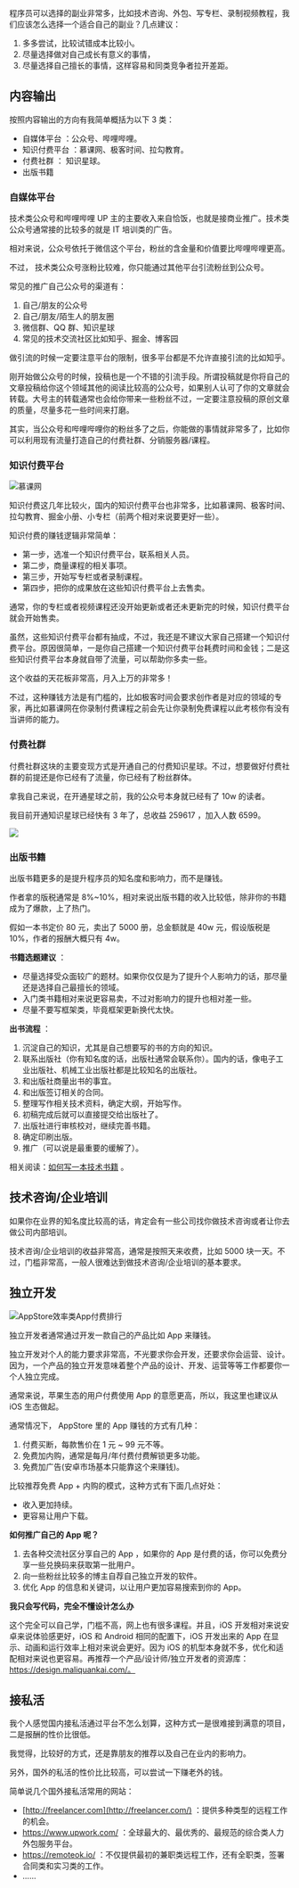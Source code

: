 程序员可以选择的副业非常多，比如技术咨询、外包、写专栏、录制视频教程，我们应该怎么选择一个适合自己的副业？几点建议：

1. 多多尝试，比较试错成本比较小。
2. 尽量选择做对自己成长有意义的事情，
3. 尽量选择自己擅长的事情，这样容易和同类竞争者拉开差距。

## 内容输出

按照内容输出的方向有我简单概括为以下 3 类：

- 自媒体平台 ：公众号、哔哩哔哩。
- 知识付费平台 ：慕课网、极客时间、拉勾教育。
- 付费社群 ： 知识星球。
- 出版书籍

### 自媒体平台

技术类公众号和哔哩哔哩 UP 主的主要收入来自恰饭，也就是接商业推广。技术类公众号通常接的比较多的就是 IT 培训类的广告。

相对来说，公众号依托于微信这个平台，粉丝的含金量和价值要比哔哩哔哩更高。

不过， 技术类公众号涨粉比较难，你只能通过其他平台引流粉丝到公众号。

常见的推广自己公众号的渠道有：

1. 自己/朋友的公众号
2. 自己/朋友/陌生人的朋友圈
3. 微信群、QQ 群、知识星球
4. 常见的技术交流社区比如知乎、掘金、博客园

做引流的时候一定要注意平台的限制，很多平台都是不允许直接引流的比如知乎。

刚开始做公众号的时候，投稿也是一个不错的引流手段。所谓投稿就是你将自己的文章投稿给你这个领域其他的阅读比较高的公众号，如果别人认可了你的文章就会转载。大号主的转载通常也会给你带来一些粉丝不过，一定要注意投稿的原创文章的质量，尽量多花一些时间来打磨。

其实，当公众号和哔哩哔哩你的粉丝多了之后，你能做的事情就非常多了，比如你可以利用现有流量打造自己的付费社群、分销服务器/课程。

### 知识付费平台

![慕课网](https://my-blog-to-use.oss-cn-beijing.aliyuncs.com/2019-7/慕课网-java.png)

知识付费这几年比较火，国内的知识付费平台也非常多，比如慕课网、极客时间、拉勾教育、掘金小册、小专栏（前两个相对来说要更好一些）。

知识付费的赚钱逻辑非常简单：

- 第一步，选准一个知识付费平台，联系相关人员。
- 第二步，商量课程的相关事项。
- 第三步，开始写专栏或者录制课程。
- 第四步，把你的成果放在这些知识付费平台上去售卖。

通常，你的专栏或者视频课程还没开始更新或者还未更新完的时候，知识付费平台就会开始售卖。

虽然，这些知识付费平台都有抽成，不过，我还是不建议大家自己搭建一个知识付费平台。原因很简单，一是你自己搭建一个知识付费平台耗费时间和金钱；二是这些知识付费平台本身就自带了流量，可以帮助你多卖一些。

这个收益的天花板非常高，月入上万的非常多！

不过，这种赚钱方法是有门槛的，比如极客时间会要求创作者是对应的领域的专家，再比如慕课网在你录制付费课程之前会先让你录制免费课程以此考核你有没有当讲师的能力。

### 付费社群

付费社群这块的主要变现方式是开通自己的付费知识星球。不过，想要做好付费社群的前提还是你已经有了流量，你已经有了粉丝群体。

拿我自己来说，在开通星球之前，我的公众号本身就已经有了 10w 的读者。

我目前开通知识星球已经快有 3 年了，总收益 259617 ，加入人数 6599。

![](https://img-blog.csdnimg.cn/80fd09a5f1944495acc9e630636e7dd2.png)

### 出版书籍

出版书籍更多的是提升程序员的知名度和影响力，而不是赚钱。

作者拿的版税通常是 8%~10%，相对来说出版书籍的收入比较低，除非你的书籍成为了爆款，上了热门。

假如一本书定价 80 元，卖出了 5000 册，总金额就是 40w 元，假设版税是 10%，作者的报酬大概只有 4w。

**书籍选题建议** ：

- 尽量选择受众面较广的题材。如果你仅仅是为了提升个人影响力的话，那尽量还是选择自己最擅长的领域。
- 入门类书籍相对来说更容易卖，不过对影响力的提升也相对差一些。
- 尽量不要写框架类，毕竟框架更新换代太快。

**出书流程** ：

1. 沉淀自己的知识，尤其是自己想要写的书的方向的知识。
2. 联系出版社（你有知名度的话，出版社通常会联系你）。国内的话，像电子工业出版社、机械工业出版社都是比较知名的出版社。
3. 和出版社商量出书的事宜。
4. 和出版签订相关的合同。
5. 整理写作相关技术资料，确定大纲，开始写作。
6. 初稿完成后就可以直接提交给出版社了。
7. 出版社进行审核校对，继续完善书籍。
8. 确定印刷出版。
9. 推广（可以说是最重要的缓解了）。

相关阅读：[如何写一本技术书籍](https://www.phodal.com/blog/how-to-write-a-programing-book/) 。

## 技术咨询/企业培训

如果你在业界的知名度比较高的话，肯定会有一些公司找你做技术咨询或者让你去做公司内部培训。

技术咨询/企业培训的收益非常高，通常是按照天来收费，比如 5000 块一天。不过，门槛非常高，一般人很难达到做技术咨询/企业培训的基本要求。

## 独立开发

![AppStore效率类App付费排行](https://img-blog.csdnimg.cn/b3f2de1779e34d11bc08d592658fec21.png)

独立开发者通常通过开发一款自己的产品比如 App 来赚钱。

独立开发对个人的能力要求非常高，不光要求你会开发，还要求你会运营、设计。因为，一个产品的独立开发意味着整个产品的设计、开发、运营等等工作都要你一个人独立完成。

通常来说，苹果生态的用户付费使用 App 的意愿更高，所以，我这里也建议从 iOS 生态做起。

通常情况下， AppStore 里的 App 赚钱的方式有几种：

1. 付费买断，每款售价在 1 元 ~ 99 元不等。
2. 免费加内购，通常是每月/年付费付费解锁更多功能。
3. 免费加广告(安卓市场基本只能靠这个来赚钱)。

比较推荐免费 App + 内购的模式，这种方式有下面几点好处：

- 收入更加持续。
- 更容易让用户下载。

**如何推广自己的 App 呢？**

1. 去各种交流社区分享自己的 App ，如果你的 App 是付费的话，你可以免费分享一些兑换码来获取第一批用户。
2. 向一些粉丝比较多的博主自荐自己独立开发的软件。
3. 优化 App 的信息和关键词，以让用户更加容易搜索到你的 App。

**我只会写代码，完全不懂设计怎么办**

这个完全可以自己学，门槛不高，网上也有很多课程。并且，iOS 开发相对来说安卓来说体验感更好，iOS 和 Android 相同的配置下，iOS 开发出来的 App 在显示、动画和运行效率上相对来说会更好。因为 iOS 的机型本身就不多，优化和适配相对来说也更容易。再推荐一个产品/设计师/独立开发者的资源库：https://design.maliquankai.com/。

## 接私活

我个人感觉国内接私活通过平台不怎么划算，这种方式一是很难接到满意的项目，二是报酬的性价比很低。

我觉得，比较好的方式，还是靠朋友的推荐以及自己在业内的影响力。

另外，国外的私活的性价比比较高，可以尝试一下赚老外的钱。

简单说几个国外接私活常用的网站：

- [http://freelancer.com](http://freelancer.com/) ：提供多种类型的远程工作的机会。
- https://www.upwork.com/ ：全球最大的、最优秀的、最规范的综合类人力外包服务平台。
- https://remoteok.io/ ：不仅提供最初的兼职类远程工作，还有全职类，签署合同类和实习类的工作。
- ......
